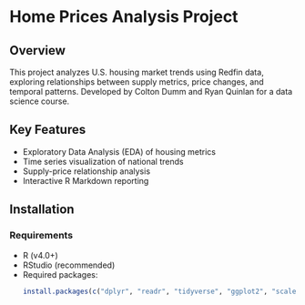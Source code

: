 # Home Prices Analysis Project

## Overview
This project analyzes U.S. housing market trends using Redfin data, exploring relationships between supply metrics, price changes, and temporal patterns. Developed by Colton Dumm and Ryan Quinlan for a data science course.

## Key Features
- Exploratory Data Analysis (EDA) of housing metrics
- Time series visualization of national trends
- Supply-price relationship analysis
- Interactive R Markdown reporting

## Installation

### Requirements
- R (v4.0+)
- RStudio (recommended)
- Required packages:
  ```r
  install.packages(c("dplyr", "readr", "tidyverse", "ggplot2", "scales"))
